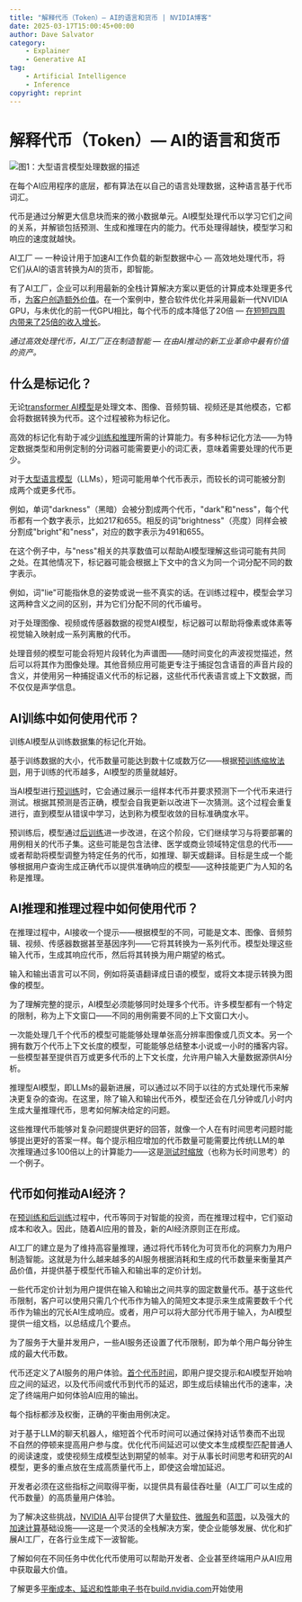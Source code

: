 ```yaml
---
title: "解释代币（Token）— AI的语言和货币 | NVIDIA博客"
date: 2025-03-17T15:00:45+00:00
author: Dave Salvator
category:
    - Explainer
    - Generative AI
tag:
    - Artificial Intelligence 
    - Inference
copyright: reprint
---
```


# 解释代币（Token）— AI的语言和货币

![图1：大型语言模型处理数据的描述](https://blogs.nvidia.com/wp-content/uploads/2025/03/llm-blog-data-curator-2847806-1280x680-1.png)

在每个AI应用程序的底层，都有算法在以自己的语言处理数据，这种语言基于代币词汇。

代币是通过分解更大信息块而来的微小数据单元。AI模型处理代币以学习它们之间的关系，并解锁包括预测、生成和推理在内的能力。代币处理得越快，模型学习和响应的速度就越快。

AI工厂 — 一种设计用于加速AI工作负载的新型数据中心 — 高效地处理代币，将它们从AI的语言转换为AI的货币，即智能。

有了AI工厂，企业可以利用最新的全栈计算解决方案以更低的计算成本处理更多代币，[为客户创造额外价值](https://blogs.nvidia.com/blog/ai-inference-platform/)。在一个案例中，整合软件优化并采用最新一代NVIDIA GPU，与未优化的前一代GPU相比，每个代币的成本降低了20倍 — [在短短四周内带来了25倍的收入增长](https://x.com/NVIDIAAIDev/status/1894172956726890623)。

_通过高效处理代币，AI工厂正在制造智能 — 在由AI推动的新工业革命中最有价值的资产。_

## 什么是标记化？

无论[transformer AI模型](https://blogs.nvidia.com/blog/what-is-a-transformer-model/)是处理文本、图像、音频剪辑、视频还是其他模态，它都会将数据转换为代币。这个过程被称为标记化。

高效的标记化有助于减少[训练和推理](https://blogs.nvidia.com/blog/difference-deep-learning-training-inference-ai/)所需的计算能力。有多种标记化方法——为特定数据类型和用例定制的分词器可能需要更小的词汇表，意味着需要处理的代币更少。

对于[大型语言模型](https://www.nvidia.com/en-us/glossary/large-language-models/)（LLMs），短词可能用单个代币表示，而较长的词可能被分割成两个或更多代币。

例如，单词"darkness"（黑暗）会被分割成两个代币，"dark"和"ness"，每个代币都有一个数字表示，比如217和655。相反的词"brightness"（亮度）同样会被分割成"bright"和"ness"，对应的数字表示为491和655。

在这个例子中，与"ness"相关的共享数值可以帮助AI模型理解这些词可能有共同之处。在其他情况下，标记器可能会根据上下文中的含义为同一个词分配不同的数字表示。

例如，词"lie"可能指休息的姿势或说一些不真实的话。在训练过程中，模型会学习这两种含义之间的区别，并为它们分配不同的代币编号。

对于处理图像、视频或传感器数据的视觉AI模型，标记器可以帮助将像素或体素等视觉输入映射成一系列离散的代币。

处理音频的模型可能会将短片段转化为声谱图——随时间变化的声波视觉描述，然后可以将其作为图像处理。其他音频应用可能更专注于捕捉包含语音的声音片段的含义，并使用另一种捕捉语义代币的标记器，这些代币代表语言或上下文数据，而不仅仅是声学信息。

## AI训练中如何使用代币？

训练AI模型从训练数据集的标记化开始。

基于训练数据的大小，代币数量可能达到数十亿或数万亿——根据[预训练缩放法则](https://blogs.nvidia.com/blog/ai-scaling-laws/)，用于训练的代币越多，AI模型的质量就越好。

当AI模型进行[预训练](https://youtube.com/shorts/18kMZW2HPGQ?si=aySxqllQ0Yg-L2fK)时，它会通过展示一组样本代币并要求预测下一个代币来进行测试。根据其预测是否正确，模型会自我更新以改进下一次猜测。这个过程会重复进行，直到模型从错误中学习，达到称为模型收敛的目标准确度水平。

预训练后，模型通过[后训练](https://blogs.nvidia.com/blog/ai-scaling-laws/#post-training-scaling)进一步改进，在这个阶段，它们继续学习与将要部署的用例相关的代币子集。这些可能是包含法律、医学或商业领域特定信息的代币——或者帮助将模型调整为特定任务的代币，如推理、聊天或翻译。目标是生成一个能够根据用户查询生成正确代币以提供准确响应的模型——这种技能更广为人知的名称是推理。

## AI推理和推理过程中如何使用代币？

在推理过程中，AI接收一个提示——根据模型的不同，可能是文本、图像、音频剪辑、视频、传感器数据甚至基因序列——它将其转换为一系列代币。模型处理这些输入代币，生成其响应代币，然后将其转换为用户期望的格式。

输入和输出语言可以不同，例如将英语翻译成日语的模型，或将文本提示转换为图像的模型。

为了理解完整的提示，AI模型必须能够同时处理多个代币。许多模型都有一个特定的限制，称为上下文窗口——不同的用例需要不同的上下文窗口大小。

一次能处理几千个代币的模型可能能够处理单张高分辨率图像或几页文本。另一个拥有数万个代币上下文长度的模型，可能能够总结整本小说或一小时的播客内容。一些模型甚至提供百万或更多代币的上下文长度，允许用户输入大量数据源供AI分析。

推理型AI模型，即LLMs的最新进展，可以通过以不同于以往的方式处理代币来解决更复杂的查询。在这里，除了输入和输出代币外，模型还会在几分钟或几小时内生成大量推理代币，思考如何解决给定的问题。

这些推理代币能够对复杂问题提供更好的回答，就像一个人在有时间思考问题时能够提出更好的答案一样。每个提示相应增加的代币数量可能需要比传统LLM的单次推理通过多100倍以上的计算能力——这是[测试时缩放](https://blogs.nvidia.com/blog/ai-scaling-laws/#test-time-scaling)（也称为长时间思考）的一个例子。

## 代币如何推动AI经济？

在[预训练和后训练](https://blogs.nvidia.com/blog/ai-scaling-laws/)过程中，代币等同于对智能的投资，而在推理过程中，它们驱动成本和收入。因此，随着AI应用的普及，新的AI经济原则正在形成。

AI工厂的建立是为了维持高容量推理，通过将代币转化为可货币化的洞察力为用户制造智能。这就是为什么越来越多的AI服务根据消耗和生成的代币数量来衡量其产品价值，并提供基于模型代币输入和输出率的定价计划。

一些代币定价计划为用户提供在输入和输出之间共享的固定数量代币。基于这些代币限制，客户可以使用只需几个代币作为输入的简短文本提示来生成需要数千个代币作为输出的冗长AI生成响应。或者，用户可以将大部分代币用于输入，为AI模型提供一组文档，以总结成几个要点。

为了服务于大量并发用户，一些AI服务还设置了代币限制，即为单个用户每分钟生成的最大代币数。

代币还定义了AI服务的用户体验。[首个代币时间](https://docs.nvidia.com/nim/benchmarking/llm/latest/metrics.html#time-to-first-token-ttft)，即用户提交提示和AI模型开始响应之间的延迟，以及代币间或代币到代币的延迟，即生成后续输出代币的速率，决定了终端用户如何体验AI应用的输出。

每个指标都涉及权衡，正确的平衡由用例决定。

对于基于LLM的聊天机器人，缩短首个代币时间可以通过保持对话节奏而不出现不自然的停顿来提高用户参与度。优化代币间延迟可以使文本生成模型匹配普通人的阅读速度，或使视频生成模型达到期望的帧率。对于从事长时间思考和研究的AI模型，更多的重点放在生成高质量代币上，即使这会增加延迟。

开发者必须在这些指标之间取得平衡，以提供具有最佳吞吐量（AI工厂可以生成的代币数量）的高质量用户体验。

为了解决这些挑战，[NVIDIA AI](https://www.nvidia.com/en-us/ai-data-science/generative-ai/)平台提供了大量[软件](https://www.nvidia.com/en-us/software/)、[微服务](https://www.nvidia.com/en-us/ai-data-science/products/nim-microservices/)和[蓝图](https://www.nvidia.com/en-us/ai-data-science/ai-workflows/)，以及强大的[加速计算](https://www.nvidia.com/en-us/data-center/solutions/accelerated-computing/)基础设施——这是一个灵活的全栈解决方案，使企业能够发展、优化和扩展AI工厂，在各行业生成下一波智能。

了解如何在不同任务中优化代币使用可以帮助开发者、企业甚至终端用户从AI应用中获取最大价值。

了解更多[平衡成本、延迟和性能电子书](https://www.nvidia.com/en-us/solutions/ai/inference/balancing-cost-latency-and-performance-ebook/)在[build.nvidia.com](https://build.nvidia.com/)开始使用
